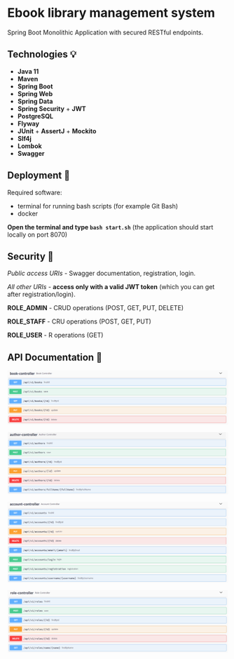 # Ebook library management system
Spring Boot Monolithic Application with secured RESTful endpoints.

## Technologies :bulb:
- **Java 11**
- **Maven**
- **Spring Boot**
- **Spring Web**
- **Spring Data**
- **Spring Security** + **JWT**
- **PostgreSQL**
- **Flyway**
- **JUnit** + **AssertJ** + **Mockito**
- **Slf4j**
- **Lombok**
- **Swagger**

## Deployment :rocket:
Required software:
- terminal for running bash scripts (for example Git Bash)
- docker

**Open the terminal and type `bash start.sh`**
(the application should start locally on port 8070)


## Security :closed_lock_with_key:
*Public access URIs* - Swagger documentation, registration, login.

*All other URIs* - **access only with a valid JWT token** (which you can get after registration/login).

**ROLE_ADMIN** - CRUD operations (POST, GET, PUT, DELETE)

**ROLE_STAFF** - CRU operations (POST, GET, PUT)

**ROLE_USER**  - R operations (GET)


## API Documentation 📄
![books](docs/docs-books.png)

![authors](docs/docs-authors.png)

![accounts](docs/docs-accounts.png)

![roles](docs/docs-roles.png)

